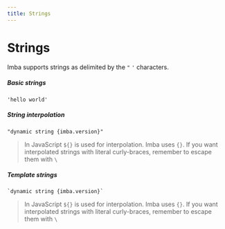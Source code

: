 ```yaml
---
title: Strings
---
```


# Strings

Imba supports strings as delimited by the `"` `'` characters.

##### Basic strings
```imba
'hello world'
```

##### String interpolation
```imba
"dynamic string {imba.version}"
```
> In JavaScript `${}` is used for interpolation. Imba uses `{}`. If you want interpolated strings with literal curly-braces, remember to escape them with `\`

##### Template strings
```imba
`dynamic string {imba.version}`
```
> In JavaScript `${}` is used for interpolation. Imba uses `{}`. If you want interpolated strings with literal curly-braces, remember to escape them with `\`
